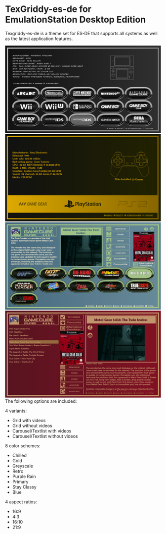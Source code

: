 # TexGriddy-es-de for EmulationStation Desktop Edition

Texgriddy-es-de is a theme set for ES-DE that supports all systems as well as the latest application features.

![systems](sys.png)
![systemscar](sysc.png)
![games](game.png)
![gamestext](gamet.png)
The following options are included:

4 variants:

- Grid with videos
- Grid without videos
- Carousel/Textlist with videos
- Carousel/Textlist without videos

8 color schemes:

- Chilled
- Gold
- Greyscale
- Retro
- Purple Rain
- Primary
- Stay Classy
- Blue


4 aspect ratios:

- 16:9
- 4:3
- 16:10
- 21:9



